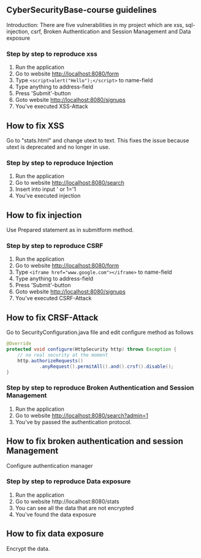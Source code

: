 ## CyberSecurityBase-course guidelines

Introduction:
    There are five vulnerabilities in my project which are xss, sql-injection,
    csrf, Broken Authentication and Session Management and Data exposure

### Step by step to reproduce xss
1. Run the application
2. Go to website [http://localhost:8080/form](http://localhost:8080/form)
3. Type ```<script>alert("Hello");</script>``` to name-field
4. Type anything to address-field
5. Press 'Submit'-button
6. Goto website [http://localhost:8080/signups](http://localhost:8080/signups)
7. You've executed XSS-Attack

## How to fix XSS
Go to "stats.html" and change utext to text. This fixes the issue because
utext is deprecated and no longer in use.

### Step by step to reproduce Injection
1. Run the application
2. Go to website [http://localhost:8080/search](http://localhost:8080/search)
3. Insert into input ' or 1='1
4. You've executed injection

## How to fix injection
Use Prepared statement as in submitform method.

### Step by step to reproduce CSRF
1. Run the application
2. Go to website [http://localhost:8080/form](http://localhost:8080/form)
3. Type ```<iframe href="www.google.com"></iframe>``` to name-field
4. Type anything to address-field
5. Press 'Submit'-button
6. Goto website [http://localhost:8080/signups](http://localhost:8080/signups)
7. You've executed CSRF-Attack

## How to fix CRSF-Attack
Go to SecurityConfiguration.java file and edit configure method as follows
```java
@Override
protected void configure(HttpSecurity http) throws Exception {
    // no real security at the moment
    http.authorizeRequests()
            .anyRequest().permitAll().and().crsf().disable();
}
```

### Step by step to reproduce Broken Authentication and Session Management
1. Run the application
2. Go to website [http://localhost:8080/search?admin=1](http://localhost:8080/search?admin=1)
3. You've by passed the authentication protocol.

## How to fix broken authentication and session Management
Configure authentication manager

### Step by step to reproduce Data exposure
1. Run the application
2. Go to website http://localhost:8080/stats
3. You can see all the data that are not encrypted
4. You've found the data exposure

## How to fix data exposure
Encrypt the data.

